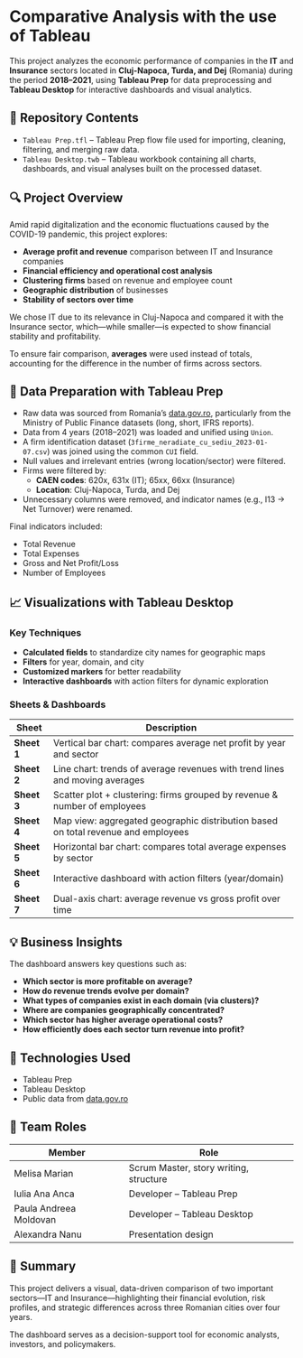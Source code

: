 # Comparative Analysis with the use of Tableau

This project analyzes the economic performance of companies in the **IT** and **Insurance** sectors located in **Cluj-Napoca, Turda, and Dej** (Romania) during the period **2018–2021**, using **Tableau Prep** for data preprocessing and **Tableau Desktop** for interactive dashboards and visual analytics.

## 📁 Repository Contents

- `Tableau Prep.tfl` – Tableau Prep flow file used for importing, cleaning, filtering, and merging raw data.
- `Tableau Desktop.twb` – Tableau workbook containing all charts, dashboards, and visual analyses built on the processed dataset.

## 🔍 Project Overview

Amid rapid digitalization and the economic fluctuations caused by the COVID-19 pandemic, this project explores:

- **Average profit and revenue** comparison between IT and Insurance companies
- **Financial efficiency and operational cost analysis**
- **Clustering firms** based on revenue and employee count
- **Geographic distribution** of businesses
- **Stability of sectors over time**

We chose IT due to its relevance in Cluj-Napoca and compared it with the Insurance sector, which—while smaller—is expected to show financial stability and profitability.

To ensure fair comparison, **averages** were used instead of totals, accounting for the difference in the number of firms across sectors.

## 🧹 Data Preparation with Tableau Prep

- Raw data was sourced from Romania’s [data.gov.ro](https://data.gov.ro), particularly from the Ministry of Public Finance datasets (long, short, IFRS reports).
- Data from 4 years (2018–2021) was loaded and unified using `Union`.
- A firm identification dataset (`3firme_neradiate_cu_sediu_2023-01-07.csv`) was joined using the common `CUI` field.
- Null values and irrelevant entries (wrong location/sector) were filtered.
- Firms were filtered by:
  - **CAEN codes**: 620x, 631x (IT); 65xx, 66xx (Insurance)
  - **Location**: Cluj-Napoca, Turda, and Dej
- Unnecessary columns were removed, and indicator names (e.g., I13 → Net Turnover) were renamed.

Final indicators included:

- Total Revenue
- Total Expenses
- Gross and Net Profit/Loss
- Number of Employees

## 📈 Visualizations with Tableau Desktop

### Key Techniques

- **Calculated fields** to standardize city names for geographic maps
- **Filters** for year, domain, and city
- **Customized markers** for better readability
- **Interactive dashboards** with action filters for dynamic exploration

### Sheets & Dashboards

| Sheet | Description |
|-------|-------------|
| **Sheet 1** | Vertical bar chart: compares average net profit by year and sector |
| **Sheet 2** | Line chart: trends of average revenues with trend lines and moving averages |
| **Sheet 3** | Scatter plot + clustering: firms grouped by revenue & number of employees |
| **Sheet 4** | Map view: aggregated geographic distribution based on total revenue and employees |
| **Sheet 5** | Horizontal bar chart: compares total average expenses by sector |
| **Sheet 6** | Interactive dashboard with action filters (year/domain) |
| **Sheet 7** | Dual-axis chart: average revenue vs gross profit over time |

## 💡 Business Insights

The dashboard answers key questions such as:

- **Which sector is more profitable on average?**
- **How do revenue trends evolve per domain?**
- **What types of companies exist in each domain (via clusters)?**
- **Where are companies geographically concentrated?**
- **Which sector has higher average operational costs?**
- **How efficiently does each sector turn revenue into profit?**

## 🧠 Technologies Used

- Tableau Prep
- Tableau Desktop
- Public data from [data.gov.ro](https://data.gov.ro)

## 👥 Team Roles

| Member               | Role                                    |
|----------------------|------------------------------------------|
| Melisa Marian        | Scrum Master, story writing, structure   |
| Iulia Ana Anca       | Developer – Tableau Prep                 |
| Paula Andreea Moldovan | Developer – Tableau Desktop            |
| Alexandra Nanu       | Presentation design                      |

## 📌 Summary

This project delivers a visual, data-driven comparison of two important sectors—IT and Insurance—highlighting their financial evolution, risk profiles, and strategic differences across three Romanian cities over four years.

The dashboard serves as a decision-support tool for economic analysts, investors, and policymakers.

